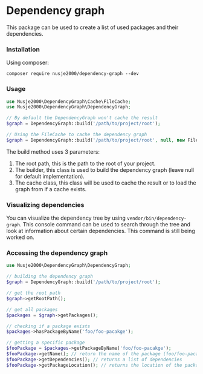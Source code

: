 # Dependency graph
This package can be used to create a list of used packages and their
dependencies.

### Installation
Using composer:
```
composer require nusje2000/dependency-graph --dev
```

### Usage
```php
use Nusje2000\DependencyGraph\Cache\FileCache;
use Nusje2000\DependencyGraph\DependencyGraph;

// By default the DependencyGraph won't cache the result
$graph = DependencyGraph::build('/path/to/project/root');

// Using the FileCache to cache the dependency graph
$graph = DependencyGraph::build('/path/to/project/root', null, new FileCache());
```

The build method uses 3 parameters:
1. The root path, this is the path to the root of your project.
2. The builder, this class is used to build the dependency graph (leave
null for default implementation).
3. The cache class, this class will be used to cache the result or to
load the graph from if a cache exists.

### Visualizing dependencies
You can visualize the dependency tree by using `vendor/bin/dependency-graph`. This console command can be used to search through the tree and look at information about certain dependencies. This command is still being worked on.

### Accessing the dependency graph
```php
use Nusje2000\DependencyGraph\DependencyGraph;

// building the dependency graph
$graph = DependencyGraph::build('/path/to/project/root');

// get the root path
$graph->getRootPath();

// get all packages
$packages = $graph->getPackages();

// checking if a package exists
$packages->hasPackageByName('foo/foo-pacakge');

// getting a specific package
$fooPackage = $packages->getPackageByName('foo/foo-pacakge');
$fooPackage->getName(); // return the name of the package (foo/foo-pacakge)
$fooPackage->getDependencies(); // returns a list of dependencies
$fooPackage->getPackageLocation(); // returns the location of the package
```
